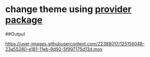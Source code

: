 # change theme using [provider package](https://pub.dev/packages/provider/install)

##Output


https://user-images.githubusercontent.com/22388017/125156048-23a55280-e181-11eb-9d92-5f997175d13d.mov

